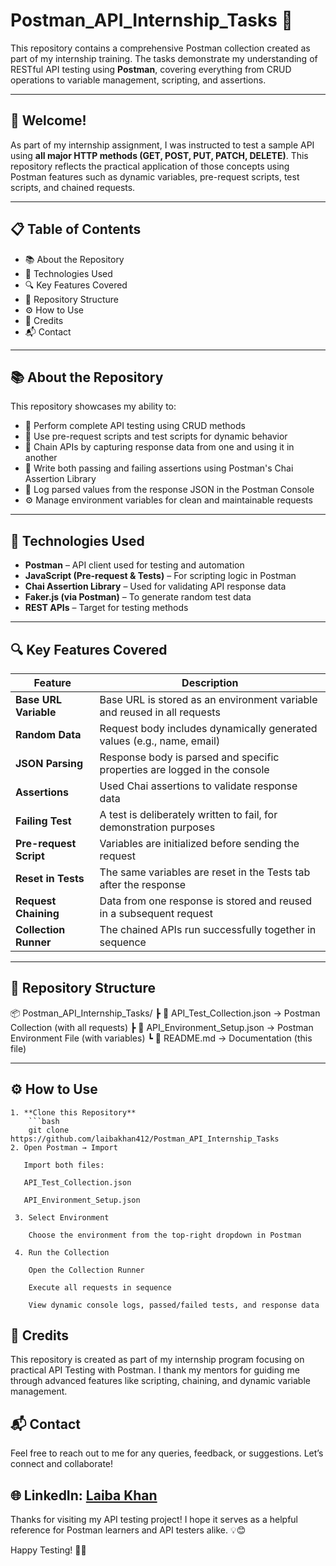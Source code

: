 # Postman_API_Internship_Tasks 🚀

This repository contains a comprehensive Postman collection created as part of my internship training. The tasks demonstrate my understanding of RESTful API testing using **Postman**, covering everything from CRUD operations to variable management, scripting, and assertions.

---

## 🌟 Welcome!
As part of my internship assignment, I was instructed to test a sample API using **all major HTTP methods (GET, POST, PUT, PATCH, DELETE)**. This repository reflects the practical application of those concepts using Postman features such as dynamic variables, pre-request scripts, test scripts, and chained requests.

---

## 📋 Table of Contents
- 📚 About the Repository  
- 🧪 Technologies Used  
- 🔍 Key Features Covered  
- 📁 Repository Structure  
- ⚙️ How to Use  
- 🤝 Credits  
- 📬 Contact  

---

## 📚 About the Repository
This repository showcases my ability to:
- 🔁 Perform complete API testing using CRUD methods
- 🧠 Use pre-request scripts and test scripts for dynamic behavior
- 🔗 Chain APIs by capturing response data from one and using it in another
- 🧪 Write both passing and failing assertions using Postman's Chai Assertion Library
- 🎯 Log parsed values from the response JSON in the Postman Console
- ⚙️ Manage environment variables for clean and maintainable requests

---

## 🧪 Technologies Used
- **Postman** – API client used for testing and automation  
- **JavaScript (Pre-request & Tests)** – For scripting logic in Postman  
- **Chai Assertion Library** – Used for validating API response data  
- **Faker.js (via Postman)** – To generate random test data  
- **REST APIs** – Target for testing methods  

---

## 🔍 Key Features Covered

| Feature | Description |
|--------|-------------|
| **Base URL Variable** | Base URL is stored as an environment variable and reused in all requests |
| **Random Data** | Request body includes dynamically generated values (e.g., name, email) |
| **JSON Parsing** | Response body is parsed and specific properties are logged in the console |
| **Assertions** | Used Chai assertions to validate response data |
| **Failing Test** | A test is deliberately written to fail, for demonstration purposes |
| **Pre-request Script** | Variables are initialized before sending the request |
| **Reset in Tests** | The same variables are reset in the Tests tab after the response |
| **Request Chaining** | Data from one response is stored and reused in a subsequent request |
| **Collection Runner** | The chained APIs run successfully together in sequence |

---

## 📁 Repository Structure

📦 Postman_API_Internship_Tasks/
┣ 📄 API_Test_Collection.json → Postman Collection (with all requests)
┣ 📄 API_Environment_Setup.json → Postman Environment File (with variables)
┗ 📄 README.md → Documentation (this file)



---

## ⚙️ How to Use

    1. **Clone this Repository**
        ```bash
        git clone https://github.com/laibakhan412/Postman_API_Internship_Tasks
    2. Open Postman → Import

       Import both files:
       
       API_Test_Collection.json
       
       API_Environment_Setup.json
       
     3. Select Environment

        Choose the environment from the top-right dropdown in Postman

     4. Run the Collection

        Open the Collection Runner
        
        Execute all requests in sequence
        
        View dynamic console logs, passed/failed tests, and response data

## 🤝 Credits

This repository is created as part of my internship program focusing on practical API Testing with Postman. I thank my mentors for guiding me through advanced features like scripting, chaining, and dynamic variable management.

## 📬 Contact
Feel free to reach out to me for any queries, feedback, or suggestions. Let’s connect and collaborate!

## 🌐 LinkedIn: [Laiba Khan](https://www.linkedin.com/in/laiba-khan-955691264/)
 Thanks for visiting my API testing project! I hope it serves as a helpful reference for Postman learners and API testers alike. 💡😊

Happy Testing! 🧪✨




